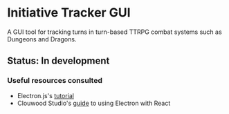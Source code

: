 # Initiative Tracker GUI

A GUI tool for tracking turns in turn-based TTRPG combat systems such as Dungeons and Dragons. 

## Status: In development


### Useful resources consulted
- Electron.js's [tutorial](https://www.electronjs.org/docs/latest/tutorial/tutorial-prerequisites)
- Clouwood Studio's [guide](https://clouwood.com/the-ultimate-guide-to-electron-with-react/) to using Electron with React